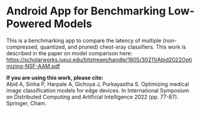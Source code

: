 # Android App for Benchmarking Low-Powered Models
This is a benchmarking app to compare the latency of multiple (non-compressed, quantized, and pruned) chest-xray classifiers. This work is described in the paper on model comparison here: https://scholarworks.iupui.edu/bitstream/handle/1805/30211/Abid2022Optimizing-NSF-AAM.pdf

**If you are using this work, please cite:** <br/>
Abid A, Sinha P, Harpale A, Gichoya J, Purkayastha S. Optimizing medical image classification models for edge devices. In International Symposium on Distributed Computing and Artificial Intelligence 2022 (pp. 77-87). Springer, Cham.
